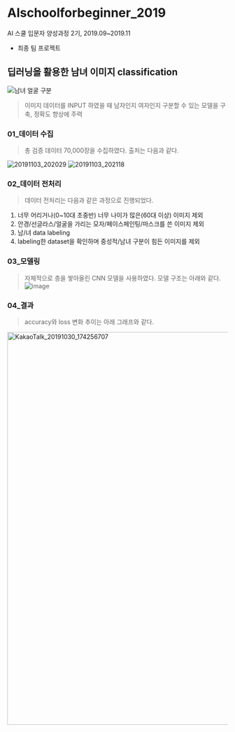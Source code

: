 # AIschoolforbeginner_2019
AI 스쿨 입문자 양성과정 2기, 2019.09~2019.11
- 최종 팀 프로젝트

## 딥러닝을 활용한 남녀 이미지 classification  
![남녀 얼굴 구분](https://user-images.githubusercontent.com/58945760/89788578-5bafaa00-db5a-11ea-9e05-5633040b78fa.jpg)
> 이미지 데이터를 INPUT 하였을 때 남자인지 여자인지 구분할 수 있는 모델을 구축, 정확도 향상에 주력 

### 01_데이터 수집
> 총 검증 데이터 70,000장을 수집하였다. 출처는 다음과 같다. 

![20191103_202029](https://user-images.githubusercontent.com/58945760/89788451-24d99400-db5a-11ea-8989-8f377702ffdb.png)
![20191103_202118](https://user-images.githubusercontent.com/58945760/89788622-6b2ef300-db5a-11ea-9de2-d01be0f14749.png)

### 02_데이터 전처리
> 데이터 전처리는 다음과 같은 과정으로 진행되었다.

1. 너무 어리거나(0~10대 초중반) 너무 나이가 많은(60대 이상) 이미지 제외 
2. 안경/선글라스/얼굴을 가리는 모자/페이스페인팅/마스크를 쓴 이미지 제외
3. 남/녀 data labeling 
4. labeling한 dataset을 확인하며 중성적/남녀 구분이 힘든 이미지를 제외

### 03_모델링 
> 자체적으로 층을 쌓아올린 CNN 모델을 사용하였다. 모델 구조는 아래와 같다.
![image](https://user-images.githubusercontent.com/58945760/111735390-49030d80-88bf-11eb-9221-cbc5e46b465b.png)


### 04_결과
> accuracy와 loss 변화 추이는 아래 그래프와 같다. 
<img width="898" alt="KakaoTalk_20191030_174256707" src="https://user-images.githubusercontent.com/58945760/89789617-ca413780-db5b-11ea-8990-64ce2faf502f.png">

